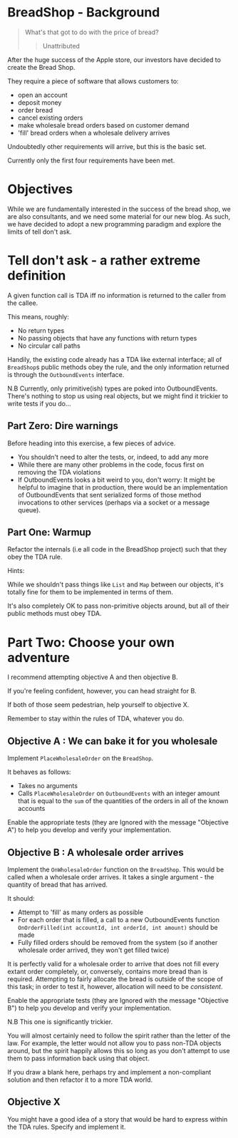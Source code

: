 # BreadShop - Background

> What's that got to do with the price of bread?
>> Unattributed

After the huge success of the Apple store, our investors have decided
to create the Bread Shop.

They require a piece of software that allows customers to:

* open an account
* deposit money
* order bread
* cancel existing orders
* make wholesale bread orders based on customer demand
* 'fill' bread orders when a wholesale delivery arrives

Undoubtedly other requirements will arrive, but this is the basic set.

Currently only the first four requirements have been met.

# Objectives

While we are fundamentally interested in the success of the bread
shop, we are also consultants, and we need some material for our new
blog. As such, we have decided to adopt a new programming
paradigm and explore the limits of tell don't ask.

# Tell don't ask - a rather extreme definition

A given function call is TDA iff no information is returned to the
caller from the callee.

This means, roughly:

* No return types
* No passing objects that have any functions with return types
* No circular call paths

Handily, the existing code already has a TDA like external interface;
all of `BreadShop`s public methods obey the rule, and the only
information returned is through the `OutboundEvents` interface.

N.B Currently, only primitive(ish) types are poked into
OutboundEvents. There's nothing to stop us using real objects, but we
might find it trickier to write tests if you do...

## Part Zero: Dire warnings

Before heading into this exercise, a few pieces of advice.

* You shouldn't need to alter the tests, or, indeed, to add any more
* While there are many other problems in the code, focus first on
  removing the TDA violations
* If OutboundEvents looks a bit weird to you, don't worry:
  It might be helpful to imagine that in production, there would be an
  implementation of OutboundEvents that sent serialized forms of those
  method invocations to other services (perhaps via a socket or a
  message queue).

## Part One: Warmup

Refactor the internals (i.e all code in the BreadShop project) such that
they obey the TDA rule.

Hints:

While we shouldn't pass things like `List` and `Map` between
our objects, it's totally fine for them to be implemented in terms of
them.

It's also completely OK to pass non-primitive objects around, but all
of their public methods must obey TDA.

# Part Two: Choose your own adventure

I recommend attempting objective A and then objective B.

If you're feeling confident, however, you can head straight for B.

If both of those seem pedestrian, help yourself to objective X.

Remember to stay within the rules of TDA, whatever you do.

## Objective A : We can bake it for you wholesale

Implement `PlaceWholesaleOrder` on the `BreadShop`.

It behaves as follows:

* Takes no arguments
* Calls `PlaceWholesaleOrder` on `OutboundEvents` with an integer 
  amount that is equal to the `sum` of the quantities of the orders in
  all of the known accounts

Enable the appropriate tests (they are Ignored with the message "Objective A") to help you develop and verify your implementation.

## Objective B : A wholesale order arrives

Implement the `OnWholesaleOrder` function on the `BreadShop`. This
would be called when a wholesale order arrives. It takes a single
argument - the quantity of bread that has arrived.

It should:

* Attempt to 'fill' as many orders as possible
* For each order that is filled, a call to a new OutboundEvents function 
  `OnOrderFilled(int accountId, int orderId, int amount)` should be made
* Fully filled orders should be removed from the system (so if another 
  wholesale order arrived, they won't get filled twice)

It is perfectly valid for a wholesale order to arrive that does not
fill every extant order completely, or, conversely, contains more
bread than is required. Attempting to fairly allocate the bread is
outside of the scope of this task; in order to test it, however,
allocation will need to be _consistent_.

Enable the appropriate tests (they are Ignored with the message
"Objective B") to help you develop and verify your implementation.

N.B This one is significantly trickier.

You will almost certainly need to follow the spirit rather than the
letter of the law. For example, the letter would not allow you to pass
non-TDA objects around, but the spirit happily allows this so long as you
don't attempt to use them to pass information back using that object.

If you draw a blank here, perhaps try and implement a non-compliant
solution and then refactor it to a more TDA world.

## Objective X

You might have a good idea of a story that would be hard to express
within the TDA rules. Specify and implement it.